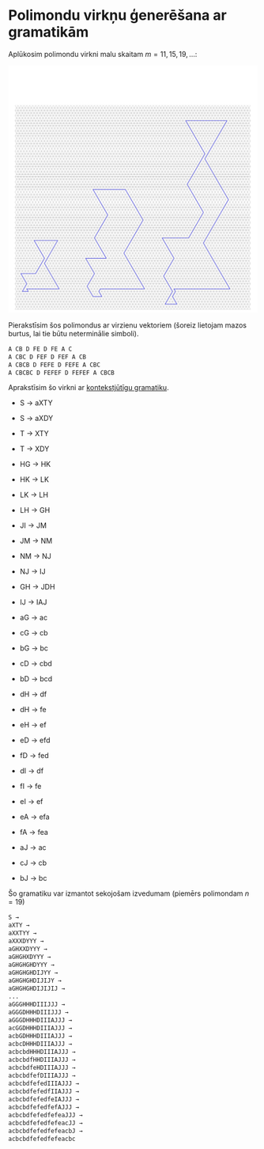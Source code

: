 # Polimondu virkņu ģenerēšana ar gramatikām

Aplūkosim polimondu virkni malu skaitam $m=11, 15, 19, \ldots$:

![Bilde](docs/inductive_sequences/SEQUENCE_4_3_A.svg)

Pierakstīsim šos polimondus ar virzienu vektoriem (šoreiz lietojam mazos burtus, 
lai tie būtu neterminālie simboli). 

``` plain
A CB D FE D FE A C
A CBC D FEF D FEF A CB
A CBCB D FEFE D FEFE A CBC
A CBCBC D FEFEF D FEFEF A CBCB
```

Aprakstīsim šo virkni ar [kontekstjūtīgu gramatiku](https://en.wikipedia.org/wiki/Context-sensitive_grammar). 

* S → aXTY
* S → aXDY
* T → XTY
* T → XDY
  
* HG → HK
* HK → LK
* LK → LH
* LH → GH
  
* JI → JM
* JM → NM
* NM → NJ
* NJ → IJ
  
* GH → JDH
* IJ → IAJ

* aG → ac
* cG → cb
* bG → bc
* cD → cbd
* bD → bcd

* dH → df
* dH → fe
* eH → ef
* eD → efd
* fD → fed

* dI → df
* fI → fe
* eI → ef
* eA → efa
* fA → fea 

* aJ → ac
* cJ → cb
* bJ → bc

Šo gramatiku var izmantot sekojošam izvedumam (piemērs polimondam $n=19$)

``` plain
S →
aXTY →
aXXTYY → 
aXXXDYYY →
aGHXXDYYY →
aGHGHXDYYY →
aGHGHGHDYYY →
aGHGHGHDIJYY →
aGHGHGHDIJIJY →
aGHGHGHDIJIJIJ →
...
aGGGHHHDIIIJJJ →
aGGGDHHHDIIIJJJ →
aGGGDHHHDIIIAJJJ →
acGGDHHHDIIIAJJJ →
acbGDHHHDIIIAJJJ →
acbcDHHHDIIIAJJJ →
acbcbdHHHDIIIAJJJ →
acbcbdfHHDIIIAJJJ →
acbcbdfeHDIIIAJJJ →
acbcbdfefDIIIAJJJ →
acbcbdfefedIIIAJJJ →
acbcbdfefedfIIAJJJ →
acbcbdfefedfeIAJJJ →
acbcbdfefedfefAJJJ →
acbcbdfefedfefeaJJJ →
acbcbdfefedfefeacJJ →
acbcbdfefedfefeacbJ →
acbcbdfefedfefeacbc
```




